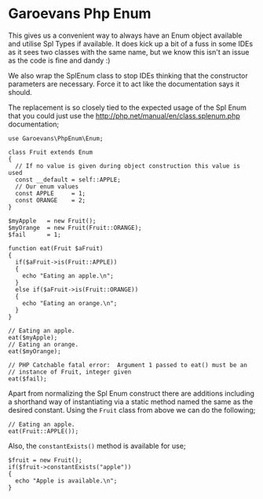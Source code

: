 # Garoevans Php Enum

This gives us a convenient way to always have an Enum object available and
utilise Spl Types if available. It does kick up a bit of a fuss in some IDEs
as it sees two classes with the same name, but we know this isn't an issue as
the code is fine and dandy :)

We also wrap the SplEnum class to stop IDEs thinking that the constructor
parameters are necessary. Force it to act like the documentation says it should.

The replacement is so closely tied to the expected usage of the Spl Enum that
you could just use the http://php.net/manual/en/class.splenum.php documentation;

    use Garoevans\PhpEnum\Enum;

    class Fruit extends Enum
    {
      // If no value is given during object construction this value is used
      const __default = self::APPLE;
      // Our enum values
      const APPLE     = 1;
      const ORANGE    = 2;
    }

    $myApple   = new Fruit();
    $myOrange  = new Fruit(Fruit::ORANGE);
    $fail      = 1;

    function eat(Fruit $aFruit)
    {
      if($aFruit->is(Fruit::APPLE))
      {
        echo "Eating an apple.\n";
      }
      else if($aFruit->is(Fruit::ORANGE))
      {
        echo "Eating an orange.\n";
      }
    }

    // Eating an apple.
    eat($myApple);
    // Eating an orange.
    eat($myOrange);

    // PHP Catchable fatal error:  Argument 1 passed to eat() must be an
    // instance of Fruit, integer given
    eat($fail);

Apart from normalizing the Spl Enum construct there are additions including a
shorthand way of instantiating via a static method named the same as the desired
constant. Using the ```Fruit``` class from above we can do the following;

    // Eating an apple.
    eat(Fruit::APPLE());

Also, the ```constantExists()``` method is available for use;

    $fruit = new Fruit();
    if($fruit->constantExists("apple"))
    {
      echo "Apple is available.\n";
    }
